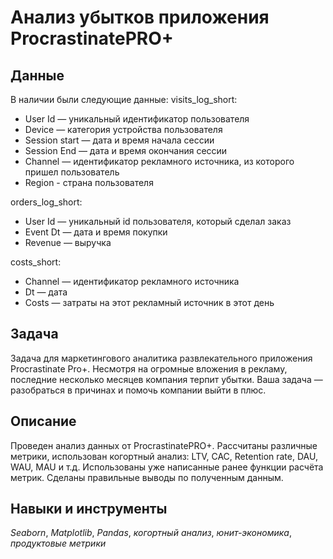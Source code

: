 # Анализ убытков приложения ProcrastinatePRO+


## Данные

В наличии были следующие данные:
visits_log_short:

- User Id — уникальный идентификатор пользователя
- Device — категория устройства пользователя
- Session start — дата и время начала сессии
- Session End — дата и время окончания сессии
- Channel — идентификатор рекламного источника, из которого пришел пользователь
- Region - страна пользователя

orders_log_short:

- User Id — уникальный id пользователя, который сделал заказ
- Event Dt — дата и время покупки
- Revenue — выручка

costs_short:

- Channel — идентификатор рекламного источника
- Dt — дата
- Costs — затраты на этот рекламный источник в этот день

## Задача

Задача для маркетингового аналитика развлекательного приложения Procrastinate Pro+. Несмотря на огромные вложения в рекламу, последние несколько месяцев компания терпит убытки. Ваша задача — разобраться в причинах и помочь компании выйти в плюс.  

## Описание

Проведен анализ данных от ProcrastinatePRO+. Рассчитаны различные метрики, использован когортный анализ: LTV, CAC, Retention rate, DAU, WAU, MAU и т.д. Использованы уже написанные ранее функции расчёта метрик. Сделаны правильные выводы по полученным данным.

## Навыки и инструменты
*Seaborn*, *Matplotlib*, *Pandas*, *когортный анализ*, *юнит-экономика*, *продуктовые метрики*

